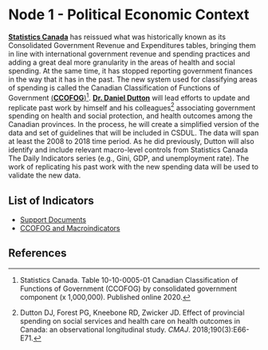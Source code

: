 # Node 1 - Political Economic Context

[**Statistics Canada**](https://www.statcan.gc.ca/en/start) has reissued what was historically known as its Consolidated Government Revenue and Expenditures tables, bringing them in line with international government revenue and spending practices and adding a great deal more granularity in the areas of health and social spending. At the same time, it has stopped reporting government finances in the way that it has in the past. The new system used for classifying areas of spending is called the Canadian Classification of Functions of Government [(**CCOFOG**)](https://www.statcan.gc.ca/en/statistical-programs/document/5218_D3_V3)[^1]. [**Dr. Daniel Dutton**](https://medicine.dal.ca/departments/department-sites/community-health/our-people/our-faculty/daniel-dutton.html) will lead efforts to update and replicate past work by himself and his colleagues[^2] associating government spending on health and social protection, and health outcomes among the Canadian provinces. In the process, he will create a simplified version of the data and set of guidelines that will be included in CSDUL. The data will span at least the 2008 to 2018 time period. As he did previously, Dutton will also identify and include relevant macro-level controls from Statistics Canada The Daily Indicators series (e.g., Gini, GDP, and unemployment rate). The work of replicating his past work with the new spending data will be used to validate the new data.

## List of Indicators
- [Support Documents](https://drive.google.com/drive/folders/1lEJ5xI5_i3pKs8RMnEE1GHiR9o3ADfU8)
- [CCOFOG and Macroindicators](https://github.com/csdul/pre_beta_political_economics_context/tree/main/ccofog_and_indicators)

## References
[^1]: Statistics Canada. Table 10-10-0005-01 Canadian Classification of Functions of Government (CCOFOG) by consolidated government component (x 1,000,000). Published online 2020.
[^2]: Dutton DJ, Forest PG, Kneebone RD, Zwicker JD. Effect of provincial spending on social services and health care on health outcomes in Canada: an observational longitudinal study. *CMAJ*. 2018;190(3):E66-E71.
